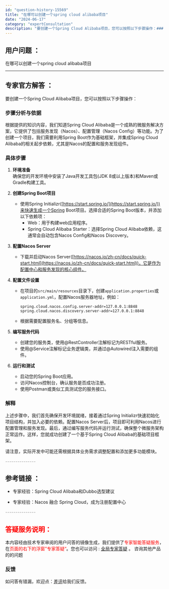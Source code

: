 ```yaml
---
id: "question-history-15569"
title: "在哪可以创建一个spring cloud alibaba项目"
date: "2024-06-17"
category: "expertConsultation"
description: "要创建一个Spring Cloud Alibaba项目，您可以按照以下步骤操作：### 步骤分析与依据根据提供的知识内容，我们知道Spring Cloud Alibaba是一个成熟的微服务解决方案，它提供了包括服务发现（Nacos）、配置管理（Nacos Config）等功能。为了创建一个项目，我们"
---
```


## 用户问题 ： 
 在哪可以创建一个spring cloud alibaba项目  

---------------
## 专家官方解答 ：

要创建一个Spring Cloud Alibaba项目，您可以按照以下步骤操作：

### 步骤分析与依据
根据提供的知识内容，我们知道Spring Cloud Alibaba是一个成熟的微服务解决方案，它提供了包括服务发现（Nacos）、配置管理（Nacos Config）等功能。为了创建一个项目，我们需要利用Spring Boot作为基础框架，并集成Spring Cloud Alibaba的相关起步依赖，尤其是Nacos的配置和服务发现组件。

### 具体步骤
1. **环境准备**  
   确保您的开发环境中安装了Java开发工具包(JDK 8或以上版本)和Maven或Gradle构建工具。

2. **创建Spring Boot项目**  
   - 使用Spring Initializr([https://start.spring.io/](https://start.spring.io/))来快速生成一个Spring Boot项目。选择合适的Spring Boot版本，并添加以下依赖项：
     - Web：用于构建web应用程序。
     - Spring Cloud Alibaba Starter：选择Spring Cloud Alibaba依赖，这通常会自动包含Nacos Config和Nacos Discovery。

3. **配置Nacos Server**  
   - 下载并启动Nacos Server([https://nacos.io/zh-cn/docs/quick-start.html](https://nacos.io/zh-cn/docs/quick-start.html))，它是作为配置中心和服务发现的核心组件。

4. **配置文件设置**  
   - 在项目的`src/main/resources`目录下，创建`application.properties`或`application.yml`，配置Nacos服务器地址，例如：
     ```properties
     spring.cloud.nacos.config.server-addr=127.0.0.1:8848
     spring.cloud.nacos.discovery.server-addr=127.0.0.1:8848
     ```
   - 根据需要配置服务名、分组等信息。

5. **编写服务代码**  
   - 创建您的服务类，使用@RestController注解标记为RESTful服务。
   - 使用@Service注解标记业务逻辑类，并通过@Autowired注入需要的组件。

6. **运行和测试**  
   - 启动您的Spring Boot应用。
   - 访问Nacos控制台，确认服务是否成功注册。
   - 使用Postman或类似工具测试您的服务接口。

### 解释
上述步骤中，我们首先确保开发环境就绪，接着通过Spring Initializr快速初始化项目结构，并加入必要的依赖。配置Nacos Server后，项目即可利用Nacos进行配置管理和服务发现。最后，通过编写服务代码并运行测试，确保整个微服务架构正常运作。这样，您就成功创建了一个基于Spring Cloud Alibaba的基础项目框架。

请注意，实际开发中可能还需根据具体业务需求调整配置和添加更多功能模块。


<font color="#949494">---------------</font> 


## 参考链接 ：

* 专家经验：Spring Cloud Alibaba和Dubbo选型建议 
 
 * 专家经验：Nacos 融合 Spring Cloud，成为注册配置中心 


 <font color="#949494">---------------</font> 
 


## <font color="#FF0000">答疑服务说明：</font> 

本内容经由技术专家审阅的用户问答的镜像生成，我们提供了<font color="#FF0000">专家智能答疑服务</font>，在<font color="#FF0000">页面的右下的浮窗”专家答疑“</font>。您也可以访问 : [全局专家答疑](https://answer.opensource.alibaba.com/docs/intro) 。 咨询其他产品的的问题

### 反馈
如问答有错漏，欢迎点：[差评](https://ai.nacos.io/user/feedbackByEnhancerGradePOJOID?enhancerGradePOJOId=15594)给我们反馈。
